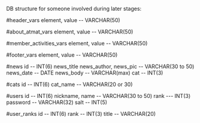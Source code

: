 DB structure for someone involved during later stages:

#header_vars
element, value -- VARCHAR(50)

#about_atmat_vars
element, value -- VARCHAR(50)

#member_activities_vars
element, value -- VARCHAR(50)

#footer_vars
element, value -- VARCHAR(50)

#news
id -- INT(6) 
news_title news_author, news_pic -- VARCHAR(30 to 50) 
news_date -- DATE
news_body -- VARCHAR(max)
cat -- INT(3)

#cats
id -- INT(6) 
cat_name -- VARCHAR(20 or 30)

#users
id -- INT(6)
nickname, name -- VARCHAR(30 to 50) 
rank --- INT(3)
password -- VARCHAR(32)
salt -- INT(5)

#user_ranks
id -- INT(6)
rank -- INT(3)
title -- VARCHAR(20)
